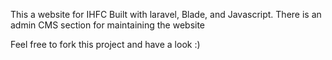This a website for IHFC
Built with laravel, Blade, and Javascript.
There is an admin CMS section for maintaining the website

Feel free to fork this project and have a look :) 